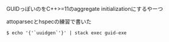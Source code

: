 GUIDっぽいのをC++>=11のaggregate initializationにするやーつ

attoparsecとhspecの練習で書いた

    $ echo '{'`uuidgen`'}' | stack exec guid-exe

